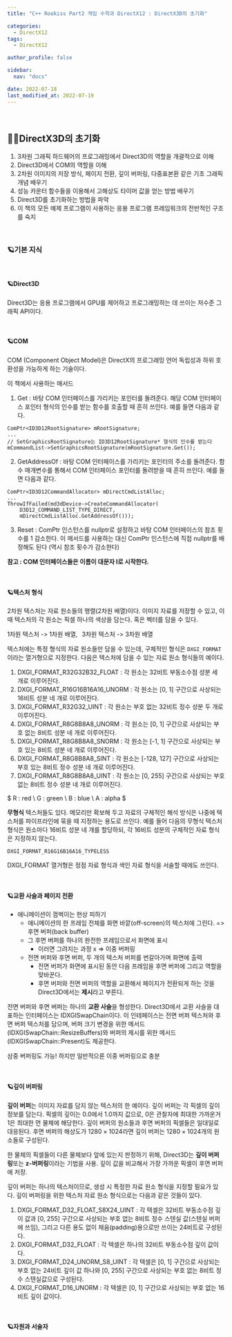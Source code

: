 ```yaml
---
title: "C++ Rookiss Part2 게임 수학과 DirectX12 : DirectX3D의 초기화"

categories:
  - DirectX12
tags:
  - DirectX12

author_profile: false

sidebar:
  nav: "docs"

date: 2022-07-18
last_modified_at: 2022-07-19
---
```


<br>


## 🙇‍♀️DirectX3D의 초기화

1. 3차원 그래픽 하드웨어의 프로그래밍에서 Direct3D의 역할을 개괄적으로 이해
2. Direct3D에서 COM의 역할을 이해
3. 2차원 이미지의 저장 방식, 페이지 전환, 깊이 버퍼링, 다중표본환 같은 기초 그래픽 개념 배우기
4. 성능 카운터 함수들을 이용해서 고해상도 타이머 값을 얻는 방법 배우기
5. Direct3D를 초기화하는 방법을 파악
6. 이 책의 모든 예제 프로그램이 사용하는 응용 프로그램 프레임워크의 전반적인 구조를 숙지

<br>


### 🪐기본 지식

<br>

#### 🪐Direct3D

Direct3D는 응용 프로그램에서 GPU를 제어하고 프로그래밍하는 데 쓰이는 저수준 그래픽 API이다.


<br>


#### 🪐COM

COM (Component Object Model)은 DirectX의 프로그래밍 언어 독립성과 하위 호환성을 가능하게 하는 기술이다.

이 책에서 사용하는 매서드

1. Get : 바탕 COM 인터페이스를 가리키는 포인터를 돌려준다. 해당 COM 인터페이스 포인터 형식의 인수를 받는 함수를 호출할 때 흔히 쓰인다. 예를 들면 다음과 같다.

```
ComPtr<ID3D12RootSignature> mRootSignature;
...
// SetGraphicsRootSignature는 ID3D12RootSignature* 형식의 인수를 받는다
mCommandList->SetGraphicsRootSignature(mRootSignature.Get());
```

2. GetAddressOf : 바탕 COM 인터페이스를 가리키는 포인터의 주소를 돌려준다. 함수 매개변수를 통해서 COM 인터페이스 포인터를 돌려받을 때 흔히 쓰인다. 예를 들면 다음과 같다.

```
ComPtr<ID3D12CommandAllocator> mDirectCmdListAlloc;
...
ThrowIfFailed(md3dDevice->CreateCommandAllocator(
    D3D12_COMMAND_LIST_TYPE_DIRECT,
    mDirectCmdListAlloc.GetAddressOf()));
```

3. Reset : ComPtr 인스턴스를 nullptr로 설정하고 바탕 COM 인터페이스의 참조 횟수를 1 감소한다. 이 메서드를 사용하는 대신 ComPtr 인스턴스에 직접 nullptr를 배정해도 된다 (역시 참조 횟수가 감소한다)

**참고 : COM 인터페이스들은 이름이 대문자 I로 시작한다.**


<br>

#### 🪐텍스처 형식

2차원 텍스처는 자료 원소들의 행렬(2차원 배열)이다. 이미지 자료를 저장할 수 있고, 이때 텍스처의 각 원소는 픽셀 하나의 색상을 담는다. 혹은 벡터를 담을 수 있다. 

1차원 텍스처 -> 1차원 배열, $\,$ 3차원 텍스처 -> 3차원 배열

텍스처에는 특정 형식의 자료 원소들만 담을 수 있는데, 구체적인 형식은 `DXGI_FORMAT`이라는 열거형으로 지정한다. 다음은 텍스처에 담을 수 있는 자료 원소 형식들의 예이다.

1. DXGI_FORMAT_R32G32B32_FLOAT : 각 원소는 32비트 부동소수점 성분 세 개로 이루어진다.
2. DXGI_FORMAT_R16G16B16A16_UNORM : 각 원소는 [0, 1] 구간으로 사상되는 16비트 성분 네 개로 이루어진다.
3. DXGI_FORMAT_R32G32_UINT : 각 원소는 부호 없는 32비트 정수 성분 두 개로 이루어진다.
4. DXGI_FORMAT_R8G8B8A8_UNORM : 각 원소는 [0, 1] 구간으로 사상되는 부호 없는 8비트 성분 네 개로 이루어진다.
5. DXGI_FORMAT_R8G8B8A8_SNORM : 각 원소는 [-1, 1] 구간으로 사상되는 부호 있는 8비트 성분 네 개로 이루어진다.
6. DXGI_FORMAT_R8G8B8A8_SINT : 각 원소는 [-128, 127] 구간으로 사상되는 부호 있는 8비트 정수 성분 네 개로 이루어진다.
7. DXGI_FORMAT_R8G8B8A8_UINT : 각 원소는 [0, 255] 구간으로 사상되는 부호 없는 8비트 정수 성분 네 개로 이루어진다.

$
R : red \\
G : green \\
B : blue \\
A : alpha
$

**무형식** 텍스처들도 있다. 메모리만 확보해 두고 자료의 구체적인 해석 방식은 나중에 텍스처를 파이프라인에 묶을 때 지정하는 용도로 쓰인다. 예를 들어 다음의 무형식 텍스처 형식은 원소마다 16비트 성분 네 개를 할당하되, 각 16비트 성분의 구체적인 자료 형식은 지정하지 않는다.

`DXGI_FORMAT_R16G16B16A16_TYPELESS`

DXGI_FORMAT 열거형은 정점 자료 형식과 색인 자료 형식을 서술할 때에도 쓰인다.

<br>

#### 🪐교환 사슬과 페이지 전환

* 애니메이션이 껌벅이는 현상 피하기
    - 애니메이션의 한 프레임 전체를 화면 바깥(off-screen)의 텍스처에 그린다. => 후면 버퍼(back buffer)
    - 그 후면 버퍼를 하나의 완전한 프레임으로서 화면에 표시
        -  이러면 그려지는 과정 x => 이중 버퍼링
    - 전면 버퍼와 후면 버퍼, 두 개의 텍스처 버퍼를 번갈아가며 화면에 출력
        - 전면 버퍼가 화면에 표시된 동안 다음 프레임을 후면 버퍼에 그리고 역할을 맞바꾼다.
        - 후면 버퍼와 전면 버퍼의 역할을 교환해서 페이지가 전환되게 하는 것을 Direct3D에서는 **제시**라고 부른다.

전면 버퍼와 후면 버퍼는 하나의 **교환 사슬**을 형성한다. Direct3D에서 교환 사슬을 대표하는 인터페이스는 IDXGISwapChain이다. 이 인테페이스는 전면 버퍼 텍스처와 후면 버퍼 텍스처를 담으며, 버퍼 크기 변경을 위한 메서드(IDXGISwapChain::ResizeBuffers)와 버퍼의 제시를 위한 메서드(IDXGISwapChain::Present)도 제공한다.

삼중 버퍼링도 가능! 하지만 일반적으론 이중 버퍼링으로 충분

<br>

#### 🪐깊이 버퍼링

**깊이 버퍼**는 이미지 자료를 담지 않는 텍스처의 한 예이다. 깊이 버퍼는 각 픽셀의 깊이 정보를 담는다. 픽셀의 깊이는 0.0에서 1.0까지 값으로, 0은 관찰자에 최대한 가까운거 1은 최대한 먼 물체에 해당한다. 깊이 버퍼의 원소들과 후면 버퍼의 픽셀들은 일대일로 대응된다. 후면 버퍼의 해상도가 $1280 \times 1024$라면 깊이 버퍼는 $1280 \times 1024$개의 원소들로 구성된다.

한 물체의 픽셀들이 다른 물체보다 앞에 있는지 판정하기 위해, Direct3D는 **깊이 버퍼링**또는 **z-버퍼링**이라는 기법을 사용. 깊이 값을 비교해서 가장 가까운 픽셀이 후면 버퍼에 저장.

깊이 버퍼는 하나의 텍스처이므로, 생성 시 특정한 자료 원소 형식을 지정할 필요가 있다. 깊이 버퍼링을 위한 텍스처 자료 원소 형식으로는 다음과 같은 것들이 있다.

1. DXGI_FORMAT_D32_FLOAT_S8X24_UINT : 각 텍셀은 32비트 부동소수점 깊이 값과 [0, 255] 구간으로 사상되는 부호 없는 8비트 정수 스텐실 값(스텐실 버퍼에 쓰임), 그리고 다른 용도 없이 채움(padding)용으로만 쓰이는 24비트로 구성된다.
2. DXGI_FORMAT_D32_FLOAT : 각 텍셀은 하나의 32비트 부동소수점 깊이 값이다.
3. DXGI_FORMAT_D24_UNORM_S8_UINT : 각 텍셀은 [0, 1] 구간으로 사상되는 부호 없는 24비트 깊이 값 하나와 [0, 255] 구간으로 사상되는 부호 없는 8비트 정수 스텐실값으로 구성된다.
4. DXGI_FORMAT_D16_UNORM : 각 텍셀은 [0, 1] 구간으로 사상되는 부호 없는 16비트 깊이 값이다.

<br>

#### 🪐자원과 서술자